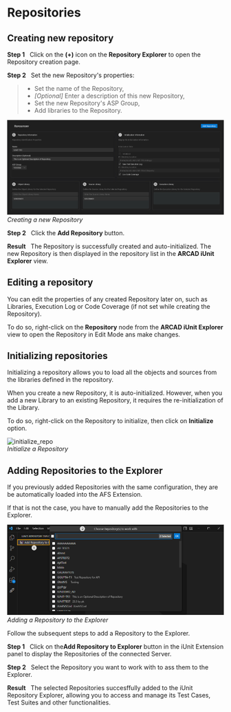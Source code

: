 # Repositories
## Creating new repository
**Step 1** &nbsp; Click on the **(+)** icon on the **Repository Explorer** to open the Repository creation page.

**Step 2** &nbsp; Set the new Repository's properties:  
> * Set the name of the Repository,  
> * _[Optional]_ Enter a description of this new Repository,  
> * Set the new Repository's ASP Group,  
> * Add libraries to the Repository.  
    
![create_repo](./../../media/Add-Repository.jpg)
_Creating a new Repository_

**Step 2** &nbsp; Click the **Add Repository** button.  

**Result** &nbsp; The Repository is successfully created and auto-initialized. The new Repository is then displayed in the repository list in the **ARCAD iUnit Explorer** view.

## Editing a repository
You can edit the properties of any created Repository later on, such as Libraries, Execution Log or Code Coverage (if not set while creating the Repository).

To do so, right-click on the **Repository** node from the **ARCAD iUnit Explorer** view to open the Repository in Edit Mode ans make changes.

## Initializing repositories
Initializing a repository allows you to load all the objects and sources from the libraries defined in the repository.

When you create a new Repository, it is auto-initialized. However, when you add a new Library to an existing Repository, it requires the re-initialization of the Library.

To do so, right-click on the Repository to initialize, then click on **Initialize** option.

![initialize_repo](./../../media/init-repo.png")  
_Initialize a  Repository_

## Adding Repositories to the Explorer
If you previously added Repositories with the same configuration, they are be automatically loaded into the AFS Extension.

If that is not the case, you have to manually add the Repositories to the Explorer.

![adding_repo](./../../media/add-repo-to-explorer.png)
_Adding a  Repository to the Explorer_

Follow the subsequent steps to add a Repository to the Explorer.

**Step 1** &nbsp; Click on the**Add Repository to Explorer** button in the iUnit Extension panel to display the Repositories of the connected Server.

**Step 2** &nbsp; Select the Repository you want to work with to ass them to the Explorer.

**Result** &nbsp; The selected Repositories succesffully added to the iUnit Repository Explorer, allowing you to access and manage its Test Cases, Test Suites and other functionalities.